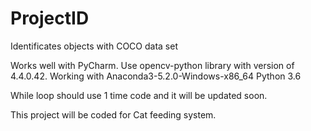 # ProjectID
Identificates objects with COCO data set


Works well with PyCharm.
Use opencv-python library with version of 4.4.0.42. Working with Anaconda3-5.2.0-Windows-x86_64 Python 3.6

While loop should use 1 time code and it will be updated soon.

This project will be coded for Cat feeding system.

